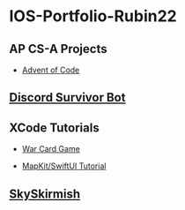 # IOS-Portfolio-Rubin22

## AP CS-A Projects
* [Advent of Code](https://github.com/haonnoah123/adventOfCode2021)


## [Discord Survivor Bot](https://github.com/haonnoah123/discordSurvivorBot)


## XCode Tutorials
* [War Card Game](https://github.com/haonnoah123/warCardGame)

* [MapKit/SwiftUI Tutorial](https://github.com/haonnoah123/Apple-Map-Tutorial)

## [SkySkirmish](https://github.com/WillPeyer/SkySkirmish)



